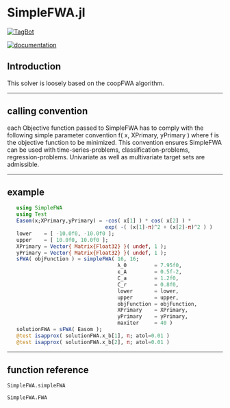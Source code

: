 # SimpleFWA.jl
   [![TagBot](https://github.com/hondoRandale/SimpleFWA.jl/actions/workflows/TagBot.yml/badge.svg)](https://github.com/hondoRandale/SimpleFWA.jl/actions/workflows/TagBot.yml)

   [![documentation](https://github.com/hondoRandale/SimpleFWA.jl/actions/workflows/documentation.yml/badge.svg)](https://github.com/hondoRandale/SimpleFWA.jl/actions/workflows/documentation.yml)

## Introduction
   This solver is loosely based on the coopFWA algorithm.

___

## calling convention
   each Objective function passed to SimpleFWA has to comply with the following
   simple parameter convention f( x, XPrimary, yPrimary ) where f is the objective
   function to be minimized. This convention ensures SimpleFWA can be used with
   time-series-problems, classification-problems, regression-problems.
   Univariate as well as multivariate target sets are admissible.

___
## example
```julia
   using SimpleFWA
   using Test
   Easom(x;XPrimary,yPrimary) = -cos( x[1] ) * cos( x[2] ) *
                                exp( -( (x[1]-π)^2 + (x[2]-π)^2 ) )
   lower    = [ -10.0f0, -10.0f0 ];
   upper    = [ 10.0f0, 10.0f0 ];
   XPrimary = Vector{ Matrix{Float32} }( undef, 1 );
   yPrimary = Vector{ Matrix{Float32} }( undef, 1 );                             
   sFWA( objFunction ) = simpleFWA( 16, 16;
                                    λ_0         = 7.95f0,
                                    ϵ_A         = 0.5f-2,
                                    C_a         = 1.2f0,
                                    C_r         = 0.8f0,
                                    lower       = lower,
                                    upper       = upper,
                                    objFunction = objFunction,
                                    XPrimary    = XPrimary,
                                    yPrimary    = yPrimary,
                                    maxiter     = 40 )                             
   solutionFWA = sFWA( Easom );
   @test isapprox( solutionFWA.x_b[1], π; atol=0.01 )
   @test isapprox( solutionFWA.x_b[2], π; atol=0.01 )                             
```
___
## function reference

```@docs
SimpleFWA.simpleFWA
```

```@docs
SimpleFWA.FWA
```
